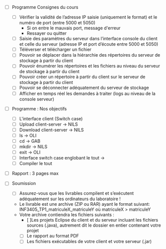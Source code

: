 - [ ] Programme Consignes du cours
    - [ ] Vérifier la validité de l’adresse IP saisie (uniquement le format) et le numéro de port (entre 5000 et 5050)
        - Si on entre le mauvais port, message d'erreur
        - Ressayer ou quitter
    - [ ] Saisie des paramètres du serveur dans l’interface console du client et celle du serveur (adresse IP et port d’écoute entre 5000 et 5050)
    - [ ] Téléverser et télécharger un fichier
    - [ ] Pouvoir se déplacer dans la hiérarchie des répertoires du serveur de stockage à partir du client
    - [ ] Pouvoir énumérer les répertoires et les fichiers au niveau du serveur de stockage à partir du client
    - [ ] Pouvoir créer un répertoire à partir du client sur le serveur de stockage à partir du client
    - [ ] Pouvoir se déconnecter adéquatement du serveur de stockage
    - [ ] Afficher en temps réel les demandes à traiter (logs au niveau de la console serveur)

- [ ] Programme : Nos objectifs
    - [ ] L'interface client (Switch case)
    - [ ] Upload client-server -> NILS
    - [ ] Download client-server -> NILS
    - [ ] ls -> OLI
    - [ ] cd  -> GAB
    - [ ] mkdir -> NILS
    - [ ] exit -> OLI
    - [ ] Interface switch case englobant le tout ->
    - [ ] Compiler le tout

- [ ] Rapport : 3 pages max

- [ ] Soumission
    - [ ] Assurez-vous que les livrables compilent et s’exécutent adéquatement sur les ordinateurs du laboratoire !
    - Le livrable est une archive (ZIP ou RAR) ayant le format suivant:
        INF3405_TP1_matriculeX_matriculeY où matriculeX > matriculeY
    - Votre archive contiendra les fichiers suivants :
        - [ ]Les projets Eclipse du client et du serveur incluant les fichiers sources (.java), autrement dit le dossier en entier contenant votre projet
        - [ ] Le rapport au format PDF
        - [ ] Les fichiers exécutables de votre client et votre serveur (.jar)

